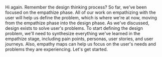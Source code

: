 Hi again. Remember the design thinking process? So far, we've been focused on the empathize phase. All of our work on empathizing with the user will help us define the problem, which is where we're at now, moving from the empathize phase into the design phase. As we've discussed, design exists to solve user's problems. To start defining the design problem, we'll need to synthesize everything we've learned in the empathize stage, including pain points, personas, user stories, and user journeys. Also, empathy maps can help us focus on the user's needs and problems they are experiencing. Let's get started.